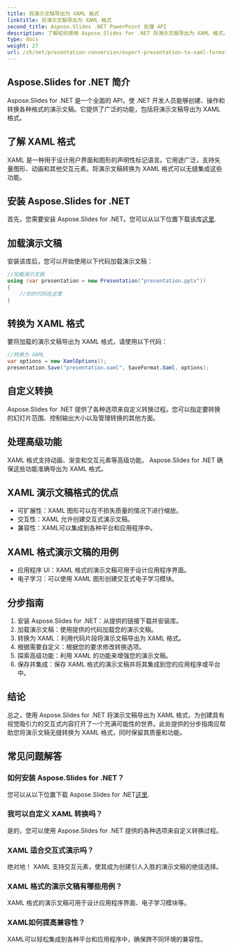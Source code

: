 ```yaml
---
title: 将演示文稿导出为 XAML 格式
linktitle: 将演示文稿导出为 XAML 格式
second_title: Aspose.Slides .NET PowerPoint 处理 API
description: 了解如何使用 Aspose.Slides for .NET 将演示文稿导出为 XAML 格式。轻松创建互动内容！
type: docs
weight: 27
url: /zh/net/presentation-conversion/export-presentation-to-xaml-format/
---
```


## Aspose.Slides for .NET 简介

Aspose.Slides for .NET 是一个全面的 API，使 .NET 开发人员能够创建、操作和转换各种格式的演示文稿。它提供了广泛的功能，包括将演示文稿导出为 XAML 格式。

## 了解 XAML 格式

XAML 是一种用于设计用户界面和图形的声明性标记语言。它用途广泛，支持矢量图形、动画和其他交互元素。将演示文稿转换为 XAML 格式可以无缝集成这些功能。

## 安装 Aspose.Slides for .NET

首先，您需要安装 Aspose.Slides for .NET。您可以从以下位置下载该库[这里](https://releases.aspose.com/slides/net).

## 加载演示文稿

安装该库后，您可以开始使用以下代码加载演示文稿：

```csharp
//加载演示文稿
using (var presentation = new Presentation("presentation.pptx"))
{
    //你的代码在这里
}
```

## 转换为 XAML 格式

要将加载的演示文稿导出为 XAML 格式，请使用以下代码：

```csharp
//转换为 XAML
var options = new XamlOptions();
presentation.Save("presentation.xaml", SaveFormat.Xaml, options);
```

## 自定义转换

Aspose.Slides for .NET 提供了各种选项来自定义转换过程。您可以指定要转换的幻灯片范围、控制输出大小以及管理转换的其他方面。

## 处理高级功能

XAML 格式支持动画、渐变和交互元素等高级功能。 Aspose.Slides for .NET 确保这些功能准确导出为 XAML 格式。

## XAML 演示文稿格式的优点

- 可扩展性：XAML 图形可以在不损失质量的情况下进行缩放。
- 交互性：XAML 允许创建交互式演示文稿。
- 兼容性：XAML可以集成到各种平台和应用程序中。

## XAML 格式演示文稿的用例

- 应用程序 UI：XAML 格式的演示文稿可用于设计应用程序界面。
- 电子学习：可以使用 XAML 图形创建交互式电子学习模块。

## 分步指南

1. 安装 Aspose.Slides for .NET：从提供的链接下载并安装库。
2. 加载演示文稿：使用提供的代码加载您的演示文稿。
3. 转换为 XAML：利用代码片段将演示文稿导出为 XAML 格式。
4. 根据需要自定义：根据您的要求修改转换选项。
5. 探索高级功能：利用 XAML 的功能来增强您的演示文稿。
6. 保存并集成：保存 XAML 格式的演示文稿并将其集成到您的应用程序或平台中。

## 结论

总之，使用 Aspose.Slides for .NET 将演示文稿导出为 XAML 格式，为创建具有视觉吸引力的交互式内容打开了一个充满可能性的世界。此处提供的分步指南应帮助您将演示文稿无缝转换为 XAML 格式，同时保留其质量和功能。

## 常见问题解答

### 如何安装 Aspose.Slides for .NET？

您可以从以下位置下载 Aspose.Slides for .NET[这里](https://releases.aspose.com/slides/net).

### 我可以自定义 XAML 转换吗？

是的，您可以使用 Aspose.Slides for .NET 提供的各种选项来自定义转换过程。

### XAML 适合交互式演示吗？

绝对地！ XAML 支持交互元素，使其成为创建引人入胜的演示文稿的绝佳选择。

### XAML 格式的演示文稿有哪些用例？

XAML 格式的演示文稿可用于设计应用程序界面、电子学习模块等。

### XAML如何提高兼容性？

XAML可以轻松集成到各种平台和应用程序中，确保跨不同环境的兼容性。